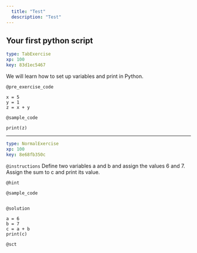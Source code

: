 ```yaml
---
  title: "Test"
  description: "Test"
---
```


## Your first python script

```yaml
type: TabExercise 
xp: 100 
key: 83d1ec5467   
```


We will learn how to set up variables and print in Python.


`@pre_exercise_code`

```{python}
x = 5
y = 1
z = x + y
```

`@sample_code`

```{python}
print(z)
```

***



```yaml
type: NormalExercise 
xp: 100 
key: 8e68fb350c   
```





`@instructions`
Define two variables a and b and assign the values 6 and 7.
Assign the sum to c and print its value.

`@hint`


`@sample_code`

```{python}

```


`@solution`

```{python}
a = 6
b = 7
c = a + b
print(c)
```

`@sct`

```{python}

```



